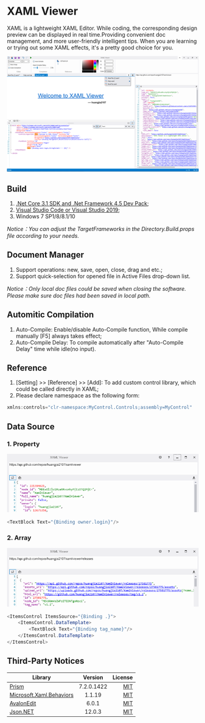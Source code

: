 # XAML Viewer
XAML is a lightweight XAML Editor.
While coding, the corresponding design preview can be displayed in real time.Providing convenient doc management, and more user-friendly intelligent tips.
When you are learning or trying out some XAML effects, it's a pretty good choice for you.

![Preview](images/XAMLViewer.png)

## Build
1. [.Net Core 3.1 SDK and .Net Framework 4.5 Dev Pack](https://dotnet.microsoft.com/download);
2. [Visual Studio Code or Visual Studio 2019](https://visualstudio.microsoft.com/);
3. Windows 7 SP1/8/8.1/10

_Notice：You can adjust the TargetFrameworks in the Directory.Build.props file according to your needs._

## Document Manager
1. Support operations: new, save, open, close, drag and etc.;
2. Support quick-selection for opened file in Active Files drop-down list.

_Notice：Only local doc files could be saved when closing the software. Please make sure doc files had been saved in local path._

## Automitic Compilation
1. Auto-Compile: Enable/disable Auto-Compile function, While compile manually [F5] always takes effect;
2. Auto-Compile Delay: To compile automatically after "Auto-Compile Delay" time while idle(no input).

## Reference
1. [Setting] >> [Reference] >> [Add]: To add custom control library, which could be called directly in XAML;
2. Please declare namespace as the following form:</br>
``` csharp
xmlns:controls="clr-namespace:MyControl.Controls;assembly=MyControl"
```
## Data Source
### 1. Property

![DataSource](images/DataSource.png)
``` csharp
<TextBlock Text="{Binding owner.login}"/>
```
### 2. Array

![DataSource](images/DataSource_Array.png)
``` csharp
<ItemsControl ItemsSource="{Binding .}">
    <ItemsControl.DataTemplate>
        <TextBlock Text="{Binding tag_name}"/>
    </ItemsControl.DataTemplate>
</ItemsControl>
```
## Third-Party Notices
Library|Version|License
--|:--:|--:
[Prism](https://github.com/PrismLibrary/Prism)|7.2.0.1422|[MIT](https://github.com/PrismLibrary/Prism/blob/master/LICENSE)
[Microsoft.Xaml.Behaviors](https://github.com/microsoft/XamlBehaviorsWpf)|1.1.19|[MIT](https://github.com/microsoft/XamlBehaviorsWpf/blob/master/LICENSE)
[AvalonEdit](https://github.com/icsharpcode/AvalonEdit)|6.0.1|[MIT](https://github.com/icsharpcode/AvalonEdit/blob/master/LICENSE)
[Json.NET](https://github.com/JamesNK/Newtonsoft.Json)|12.0.3|[MIT](https://github.com/JamesNK/Newtonsoft.Json/blob/master/LICENSE.md)
                   
